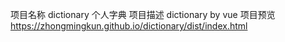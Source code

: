 项目名称 dictionary 个人字典 
项目描述 dictionary by vue
项目预览 https://zhongmingkun.github.io/dictionary/dist/index.html
